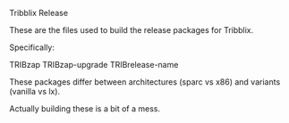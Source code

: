 Tribblix Release

These are the files used to build the release packages for Tribblix.

Specifically:

TRIBzap
TRIBzap-upgrade
TRIBrelease-name

These packages differ between architectures (sparc vs x86) and variants
(vanilla vs lx).

Actually building these is a bit of a mess.
